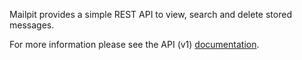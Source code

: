 Mailpit provides a simple REST API to view, search and delete stored messages.

For more information please see the API (v1) [documentation](https://github.com/axllent/mailpit/blob/develop/docs/apiv1/README.md).